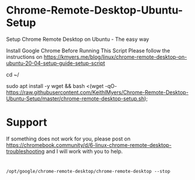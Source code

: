 # Chrome-Remote-Desktop-Ubuntu-Setup
Setup Chrome Remote Desktop on Ubuntu - The easy way

Install Google Chrome Before Running This Script
Please follow the instructions on https://kmyers.me/blog/linux/chrome-remote-desktop-on-ubuntu-20-04-setup-guide-setup-script

cd ~/

sudo apt install -y wget && bash <(wget -qO- https://raw.githubusercontent.com/KeithIMyers/Chrome-Remote-Desktop-Ubuntu-Setup/master/chrome-remote-desktop-setup.sh);

# Support 
If something does not work for you, please post on https://chromebook.community/d/6-linux-chrome-remote-desktop-troubleshooting and I will work with you to help. 

# 
```
/opt/google/chrome-remote-desktop/chrome-remote-desktop --stop
```
